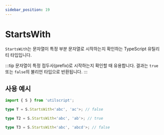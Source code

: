 ```yaml
---
sidebar_position: 19
---
```


# StartsWith

`StartsWith`는 문자열이 특정 부분 문자열로 시작하는지 확인하는 TypeScript 유틸리티 타입입니다.

:::tip
문자열이 특정 접두사(prefix)로 시작하는지 확인할 때 유용합니다. 결과는 `true` 또는 `false`의 불리언 타입으로 반환됩니다.
:::

## 사용 예시

```ts
import { S } from 'utilscript';

type T = S.StartsWith<'abc', 'ac'>; // false

type T2 = S.StartsWith<'abc', 'ab'>; // true

type T3 = S.StartsWith<'abc', 'abcd'>; // false
```

